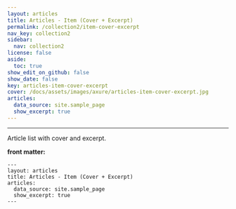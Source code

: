 ```yaml
---
layout: articles
title: Articles - Item (Cover + Excerpt)
permalink: /collection2/item-cover-excerpt
nav_key: collection2
sidebar:
  nav: collection2
license: false
aside:
  toc: true
show_edit_on_github: false
show_date: false
key: articles-item-cover-excerpt
cover: /docs/assets/images/axure/articles-item-cover-excerpt.jpg
articles:
  data_source: site.sample_page
  show_excerpt: true
---
```


<div class="article__content" markdown="1">

---

Article list with cover and excerpt.

<!--more-->

**front matter:**

    ---
    layout: articles
    title: Articles - Item (Cover + Excerpt)
    articles:
      data_source: site.sample_page
      show_excerpt: true
    ---

</div>
